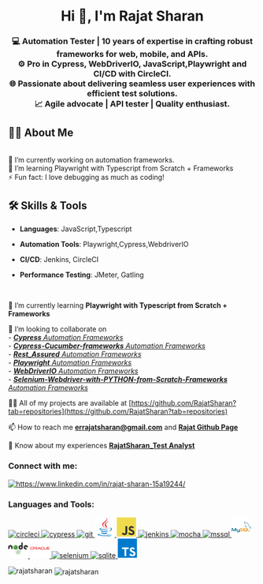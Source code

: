 <h1 align="center">Hi 👋, I'm Rajat Sharan</h1>
<h3 align="center">💻 Automation Tester | 10 years of expertise in crafting robust frameworks for web, mobile, and APIs.<br>⚙️ Pro in Cypress, WebDriverIO, JavaScript,Playwright and CI/CD with CircleCI.<br>🌐 Passionate about delivering seamless user experiences with efficient test solutions.<br>📈 Agile advocate | API tester | Quality enthusiast.
</h3>

## 👨‍💻 About Me
<br> 🔭 I’m currently working on automation frameworks.
<br> 🌱 I’m learning Playwright with Typescript from Scratch + Frameworks
<br> ⚡ Fun fact: I love debugging as much as coding!

## 🛠️ Skills & Tools
- **Languages**: JavaScript,Typescript
- **Automation Tools**: Playwright,Cypress,WebdriverIO
- **CI/CD**: Jenkins, CircleCI
- **Performance Testing**: JMeter, Gatling

  <br>

🔭 I’m currently learning **Playwright with Typescript from Scratch + Frameworks**

👯 I’m looking to collaborate on 
	<br>  -  <a href="https://github.com/RajatSharan/Cypress_Framework"> <i> <b>Cypress</b> Automation Frameworks </i> </a>
	<br>  -  <a href="https://github.com/RajatSharan/Cypress-Cucumber-frameworks"> <i> <b>Cypress-Cucumber-frameworks</b> Automation Frameworks </i> </a>
	<br>  -  <a href="https://github.com/RajatSharan/Rest_Assured"> <i> <b>Rest_Assured</b> Automation Frameworks </i> </a>
	<br>  -  <a href="https://github.com/RajatSharan/Playwright_Automation"> <i> <b>Playwright</b> Automation Frameworks </i> </a>
	<br>  -  <a href="https://github.com/RajatSharan/WebDriverIO-Framework"> <i> <b>WebDriverIO</b> Automation Frameworks </i> </a>
 	<br>  -  <a href="https://github.com/RajatSharan/Selenium-Webdriver-with-PYTHON-from-Scratch-Frameworks"> <i> <b>Selenium-Webdriver-with-PYTHON-from-Scratch-Frameworks</b> Automation Frameworks </i> </a>

👨‍💻 All of my projects are available at [https://github.com/RajatSharan?tab=repositories](https://github.com/RajatSharan?tab=repositories)

📫 How to reach me **errajatsharan@gmail.com** and <a href="https://github.com/RajatSharan/"> <b> Rajat Github Page</b></a>

📄 Know about my experiences <a href="https://drive.google.com/file/d/1D_9X4UMOcD9lcuTWvpDPomcQucZRKKNB/view?usp=sharing"><b>RajatSharan_Test Analyst</b></a>

<h3 align="left">Connect with me:</h3>
<p align="left">
<a href="https://linkedin.com/in/https://www.linkedin.com/in/rajat-sharan-15a19244/" target="blank"><img align="center" src="https://raw.githubusercontent.com/rahuldkjain/github-profile-readme-generator/master/src/images/icons/Social/linked-in-alt.svg" alt="https://www.linkedin.com/in/rajat-sharan-15a19244/" height="30" width="40" /></a>
</p>

<h3 align="left">Languages and Tools:</h3>
<p align="left"> <a href="https://circleci.com" target="_blank" rel="noreferrer"> <img src="https://www.vectorlogo.zone/logos/circleci/circleci-icon.svg" alt="circleci" width="40" height="40"/> </a> <a href="https://www.cypress.io" target="_blank" rel="noreferrer"> <img src="https://raw.githubusercontent.com/simple-icons/simple-icons/6e46ec1fc23b60c8fd0d2f2ff46db82e16dbd75f/icons/cypress.svg" alt="cypress" width="40" height="40"/> </a> <a href="https://git-scm.com/" target="_blank" rel="noreferrer"> <img src="https://www.vectorlogo.zone/logos/git-scm/git-scm-icon.svg" alt="git" width="40" height="40"/> </a> <a href="https://www.java.com" target="_blank" rel="noreferrer"> <img src="https://raw.githubusercontent.com/devicons/devicon/master/icons/java/java-original.svg" alt="java" width="40" height="40"/> </a> <a href="https://developer.mozilla.org/en-US/docs/Web/JavaScript" target="_blank" rel="noreferrer"> <img src="https://raw.githubusercontent.com/devicons/devicon/master/icons/javascript/javascript-original.svg" alt="javascript" width="40" height="40"/> </a> <a href="https://www.jenkins.io" target="_blank" rel="noreferrer"> <img src="https://www.vectorlogo.zone/logos/jenkins/jenkins-icon.svg" alt="jenkins" width="40" height="40"/> </a> <a href="https://mochajs.org" target="_blank" rel="noreferrer"> <img src="https://www.vectorlogo.zone/logos/mochajs/mochajs-icon.svg" alt="mocha" width="40" height="40"/> </a> <a href="https://www.microsoft.com/en-us/sql-server" target="_blank" rel="noreferrer"> <img src="https://www.svgrepo.com/show/303229/microsoft-sql-server-logo.svg" alt="mssql" width="40" height="40"/> </a> <a href="https://www.mysql.com/" target="_blank" rel="noreferrer"> <img src="https://raw.githubusercontent.com/devicons/devicon/master/icons/mysql/mysql-original-wordmark.svg" alt="mysql" width="40" height="40"/> </a> <a href="https://nodejs.org" target="_blank" rel="noreferrer"> <img src="https://raw.githubusercontent.com/devicons/devicon/master/icons/nodejs/nodejs-original-wordmark.svg" alt="nodejs" width="40" height="40"/> </a> <a href="https://www.oracle.com/" target="_blank" rel="noreferrer"> <img src="https://raw.githubusercontent.com/devicons/devicon/master/icons/oracle/oracle-original.svg" alt="oracle" width="40" height="40"/> </a> <a href="https://www.selenium.dev" target="_blank" rel="noreferrer"> <img src="https://raw.githubusercontent.com/detain/svg-logos/780f25886640cef088af994181646db2f6b1a3f8/svg/selenium-logo.svg" alt="selenium" width="40" height="40"/> </a> <a href="https://www.sqlite.org/" target="_blank" rel="noreferrer"> <img src="https://www.vectorlogo.zone/logos/sqlite/sqlite-icon.svg" alt="sqlite" width="40" height="40"/> </a> <a href="https://www.typescriptlang.org/" target="_blank" rel="noreferrer"> <img src="https://raw.githubusercontent.com/devicons/devicon/master/icons/typescript/typescript-original.svg" alt="typescript" width="40" height="40"/> </a> </p>

<p><img align="left" src="https://github-readme-stats.vercel.app/api/top-langs?username=rajatsharan&show_icons=true&locale=en&layout=compact" alt="rajatsharan" /></p>

<p>&nbsp;<img align="center" src="https://github-readme-stats.vercel.app/api?username=rajatsharan&show_icons=true&locale=en" alt="rajatsharan" /></p>
